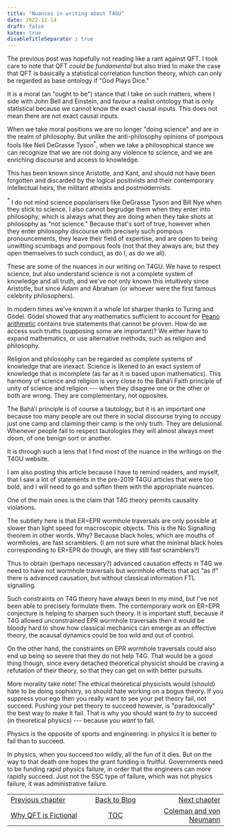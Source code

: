 ```yaml
---
title: "Nuances in writing about T4GU"
date: 2022-12-14
draft: false
katex: true
disableTitleSeparator : true
---
```


The previous post was hopefully not reading like a rant against QFT. 
I took care to note that QFT *could be fundamental* but also tried to make the 
case that QFT is basically a statistical correlation function theory, 
which can only be regarded as base ontology if "God Plays Dice."

It is a moral (an "ought to be") stance that I take on such matters, 
where I side with John Bell and Einstein, and favour a realist ontology that is 
only statistical because we cannot know the exact causal inputs. 
This does not mean there are not exact causal inputs.

When we take moral positions we are no longer "doing science" and are in the 
realm of philosophy. But unlike the anti-philosophy opinions of pompous fools 
like Neil DeGrasse Tyson${}^\ast$, when we take a philosophical stance we can 
recognize that we are not doing any violence to science, 
and we are enriching discourse and access to knowledge.

This has been known since Aristotle, and Kant, and should not have been forgotten 
and discarded by the logical positivists and their contemporary intellectual heirs, 
the militant atheists and postmodernists.

${}^\ast$ I do not mind science popularisers like DeGrasse Tyson and Bill Nye when 
they stick to science. I also cannot begrudge them when they enter into philosophy, 
which is always what they are doing when they take shots at philosophy as 
"not science." Because that's sort of true, however when they enter philosophy 
discourse with precisely such pompous pronouncements, they leave their field of expertise, 
and are open to being unwitting scumbags and pompous fools (not that they always are, 
but they open themselves to such conduct, as do I, as do we all).

These are some of the nuances in our writing on T4GU. We have to respect science, 
but also understand science is not a complete system of knowledge and all truth, 
and we've not only known this intuitively since Aristotle, but since Adam and Abraham 
(or whoever were the first famous celebrity philosophers).

In modern times we've known it a whole lot sharper thanks to Turing and Gödel. 
Gödel showed that any mathematics sufficient to account for [Peano arithmetic](https://en.wikipedia.org/wiki/Peano_axioms) 
contains true statements that cannot be proven. How do we access such truths 
(supposing some are important)?
We either have to expand mathematics, or use alternative methods, such as 
religion and philosophy. 

Religion and philosophy can be regarded as complete systems of knowledge that 
are inexact.  Science is likened to an exact system of knowledge that is incomplete 
(as far as it is based upon mathematics).
This harmony of science and religion is very close to the Baháʼí Faith principle 
of unity of science and religion --- when they disagree one or the other or both 
are wrong. They are complementary, not opposites.

The Baháʼí principle is of course a tautology, but it is an important one 
because too many people are out there in social discourse trying to occupy just 
one camp and claiming their camp is the only truth. They are delusional. 
Whenever people fail to respect tautologies they will almost always meet doom, 
of one benign sort or another.

It is through such a lens that I find most of the nuance in the writings on the 
T4GU website.

I am also posting this article because I have to remind readers, and myself, 
that I saw a lot of statements in the pre-2019 T4GU articles that were too bold, 
and I will need to go and soften them with the appropriate nuances. 

One of the main ones is the claim that T4G theory permits causality violations.

The subtlety here is that ER=EPR wormhole traversals are only possible at slower 
than light speed for macroscopic objects. This is the No Signalling theorem in other 
words. Why? Because black holes, which are mouths of wormholes, are fast 
scramblers. (I am not sure what the minimal black holes corresponding to ER=EPR 
do though, are they still fast scramblers?)

Thus to obtain (perhaps necessary?) advanced causation effects in T4G we need to 
have not wormhole traversals but wormhole effects that act "as if" there is 
advanced causation, but without classical information FTL signalling.

Such constraints on T4G theory have always been in my mind, but I've not been 
able to precisely formulate them. The contemporary work on ER=EPR conjecture is 
helping to sharpen such theory. It is important stuff, because if T4G allowed 
unconstrained EPR wormhole traversals then it would be bloody hard to show how 
classical mechanics can emerge as an effective theory, the acausal dynamics could be 
too wild and out of control.

On the other hand, the constraints on EPR wormhole traversals could also end up 
being so severe that they do not help T4G. That would be a good thing though, 
since every detached theoretical physicist should be craving a refutation of 
their theory, so that they can get on with better pursuits.

More morality take note! The ethical theoretical physicists would (should) hate 
to be doing sophistry, so should hate working on a bogus theory. If you suppress 
your ego then you really want to see your pet theory fail, not succeed. 
Pushing your pet theory to succeed however, is "paradoxically" the best way to 
make it fail. That is why you should want to *try* to succeed (in theoretical physics) 
--- because you *want* to fail. 

Physics is the opposite of sports and engineering: in physics it is better to 
fail than to succeed.

In physics, when you succeed too wildly, all the fun of it dies. But on the way 
to that death one hopes the grant funding is fruitful. Governments need to be 
funding rapid physics failure, in order that the engineers can more rapidly succeed.
Just not the SSC type of failure, which was not physics failure, 
it was administrative failure.


<table style="border-collapse: collapse; border=0;">
    <colgroup>
       <col span="1" style="width: 35%;">
       <col span="1" style="width: 25%;">
       <col span="1" style="width: 35%;">
    </colgroup>
<tr style="border: 1px solid color:#0f0f0f;">
<td style="border: 1px solid color:#0f0f0f;"><a href="../02_why_fields">Previous chapter</a></td>
<td style="border: 1px solid color:#0f0f0f; text-align:center;"><a href="../">Back to Blog</a></td>
<td style="border: 1px solid color:#0f0f0f; text-align:right;"><a href="../04_coleman_vonneumann">Next chapter</a></td>
</tr>
<tr style="border: 1px solid color:#0f0f0f;">
<td style="border: 1px solid color:#0f0f0f;"><a href="../02_why_fields">Why QFT is Fictional</a></td>
<td style="border: 1px solid color:#0f0f0f; text-align:center;"><a href="../">TOC</a></td>
<td style="border: 1px solid color:#0f0f0f; text-align:right;"><a href="../04_coleman_vonneumann">Coleman and von Neumann</a></td>
</tr>
</table>

